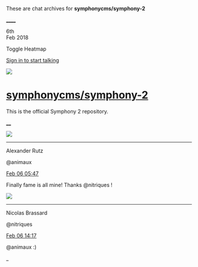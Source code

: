 These are chat archives for **symphonycms/symphony-2**

[__](/symphonycms/symphony-2/archives/2018/02/07)[__](/symphonycms/symphony-2/archives/2018/02/05)

6th  
Feb 2018

Toggle Heatmap

[Sign in to start talking](/login?action=login&button=archive-login)

![](https://avatars-02.gitter.im/group/iv/3/57542c45c43b8c601977197e?s=48)

#  [symphonycms/symphony-2](/symphonycms/symphony-2)

This is the official Symphony 2 repository.

[ __](/orgs/symphonycms/rooms "More symphonycms rooms")

![](https://avatars2.githubusercontent.com/u/446874?v=4&s=30)

____

Alexander Rutz

@animaux

[Feb 06
05:47](https://gitter.im/symphonycms/symphony-2?at=5a794186e217167e2c49de59)

Finally fame is all mine! Thanks @nitriques !

![](https://avatars1.githubusercontent.com/u/771169?v=4&s=30)

____

Nicolas Brassard

@nitriques

[Feb 06
14:17](https://gitter.im/symphonycms/symphony-2?at=5a79b8ed6117191e610005b6)

@animaux :)

_

